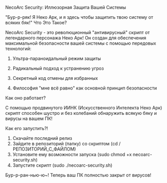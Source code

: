 NecoArc Security: Иллюзорная Защита Вашей Системы


"Бур-р-ряк! Я Неко Арк, и я здесь чтобы защитить твою систему от всяких бяк!"
Что Это Такое?


NecoArc Security - это революционный "антивирусный" скрипт от легендарного персонажа Неко Арк!
Он создан для обеспечения максимальной безопасности вашей системы с помощью передовых технологий:


1. Ультра-параноидальный режим защиты

3. Радикальный подход к устранению угроз

5. Секретный код отмены для избранных

7. Философия "мне всё равно" как основной принцип безопасности


Как оно работает?

С помощью продвинутого ИИНК (Искусственного Интелекта Неко Арк) скрипт способен шустро и без колебаний обнаружить всякую бяку и вирусы на вашем ПК!


Как его запустить?!

1. Скачайте последний релиз
2. Зайдите в репозиторий (папку) со скриптом (cd /РЕПОЗИТОРИЙ_С_ФАЙЛОМ)
3. Установите ему возможности запуска (sudo chmod +x necoarc-security.sh)
4. Запустите скрипт (sudo ./necoarc-security.sh)

Бур-р-ран-нью-ю~! Теперь ваш ПК полностью закрыт от вирусов!
